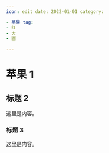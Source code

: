 ```yaml
---
icon: edit date: 2022-01-01 category:

- 苹果 tag:
- 红
- 大
- 圆

---
```


# 苹果 1

## 标题 2

这里是内容。

### 标题 3

这里是内容。
